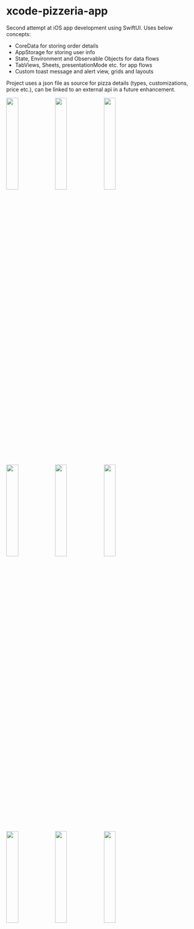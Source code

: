 # xcode-pizzeria-app

Second attempt at iOS app development using SwiftUI. Uses below concepts:
  - CoreData for storing order details
  - AppStorage for storing user info
  - State, Environment and Observable Objects for data flows
  - TabViews, Sheets, presentationMode etc. for app flows
  - Custom toast message and alert view, grids and layouts
  
  Project uses a json file as source for pizza details (types, customizations, price etc.), can be linked to an external api in a future enhancement.
  
<img src="https://user-images.githubusercontent.com/94206129/183221255-360b2c5d-ddf8-4ff7-803f-c218a4919478.png" width=25% height=25%>
<img src="https://user-images.githubusercontent.com/94206129/183221267-480912fc-62eb-46a4-a22e-ed07a2fd3ac2.png" width=25% height=25%>
<img src="https://user-images.githubusercontent.com/94206129/183221261-89b3bd68-03cc-4cf8-9ca2-51bedf9a9ba0.png" width=25% height=25%>
<img src="https://user-images.githubusercontent.com/94206129/183221264-1d00efc0-b7ff-4e5c-a665-bcc24406ff69.png" width=25% height=25%>
<img src="https://user-images.githubusercontent.com/94206129/183221259-c43edfe5-00ad-4eeb-ba6d-be9660c1d3ea.png" width=25% height=25%>
<img src="https://user-images.githubusercontent.com/94206129/183221260-fd2a7ee0-4f6a-4266-b134-c784d264f891.png" width=25% height=25%>
<img src="https://user-images.githubusercontent.com/94206129/183221258-f793ede7-f260-4616-9b86-c9cf318d62c1.png" width=25% height=25%>
<img src="https://user-images.githubusercontent.com/94206129/183221257-e9107c18-038e-474f-9a94-6b026b053766.png" width=25% height=25%>
<img src="https://user-images.githubusercontent.com/94206129/183221256-70558cf3-902d-4400-aa8c-cb427587c59a.png" width=25% height=25%>
